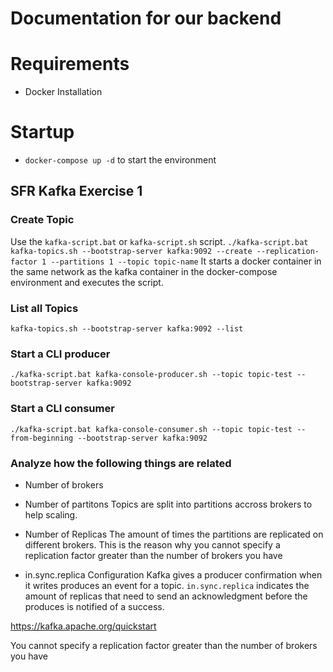 # Documentation for our backend

# Requirements

- Docker Installation

# Startup

- `docker-compose up -d` to start the environment

## SFR Kafka Exercise 1

### Create Topic

Use the `kafka-script.bat` or `kafka-script.sh` script.
`./kafka-script.bat kafka-topics.sh --bootstrap-server kafka:9092 --create --replication-factor 1 --partitions 1 --topic topic-name`
It starts a docker container in the same network as the kafka container in the docker-compose environment and executes the script.

### List all Topics

`kafka-topics.sh --bootstrap-server kafka:9092 --list`

### Start a CLI producer

`./kafka-script.bat kafka-console-producer.sh --topic topic-test --bootstrap-server kafka:9092`

### Start a CLI consumer

`./kafka-script.bat kafka-console-consumer.sh --topic topic-test --from-beginning --bootstrap-server kafka:9092`

### Analyze how the following things are related

- Number of brokers
- Number of partitons
  Topics are split into partitions accross brokers to help scaling.
- Number of Replicas
  The amount of times the partitions are replicated on different brokers.
  This is the reason why you cannot specify a replication factor greater than the number of brokers you have

- in.sync.replica Configuration
  Kafka gives a producer confirmation when it writes produces an event for a topic. `in.sync.replica` indicates the amount of replicas that need to send an acknowledgment before the produces is notified of a success.

https://kafka.apache.org/quickstart

You cannot specify a replication factor greater than the number of brokers you have
